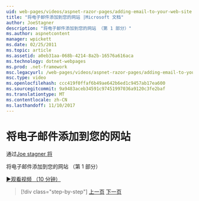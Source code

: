 ```yaml
---
uid: web-pages/videos/aspnet-razor-pages/adding-email-to-your-web-site
title: "将电子邮件添加到您的网站 |Microsoft 文档"
author: JoeStagner
description: "将电子邮件添加到您的网站 （第 1 部分）"
ms.author: aspnetcontent
manager: wpickett
ms.date: 02/25/2011
ms.topic: article
ms.assetid: a0eb31aa-068b-4214-8a2b-16576a616aca
ms.technology: dotnet-webpages
ms.prod: .net-framework
msc.legacyurl: /web-pages/videos/aspnet-razor-pages/adding-email-to-your-web-site
msc.type: video
ms.openlocfilehash: ccc419f0ffaf6b49ae642b6ed1c9457ab17ea600
ms.sourcegitcommit: 9a9483aceb34591c97451997036a9120c3fe2baf
ms.translationtype: MT
ms.contentlocale: zh-CN
ms.lasthandoff: 11/10/2017
---
```

<a name="adding-email-to-your-web-site"></a>将电子邮件添加到您的网站
====================
通过[Joe stagner 将](https://github.com/JoeStagner)

将电子邮件添加到您的网站 （第 1 部分）

[&#9654;观看视频 （10 分钟）](https://channel9.msdn.com/Blogs/ASP-NET-Site-Videos/adding-email-to-your-web-site)

>[!div class="step-by-step"]
[上一页](working-with-video.md)
[下一页](adding-search-to-your-web-site.md)
